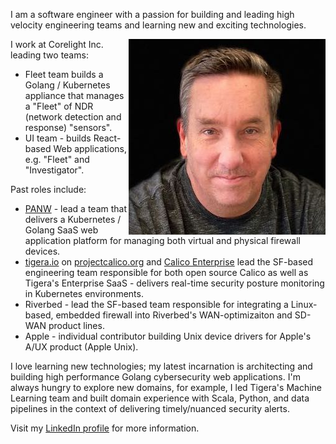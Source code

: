 I am a software engineer with a passion for building and leading high velocity engineering
teams and learning new and exciting technologies.

<img style="float: right;" src="/images/bcreane-headshot-color-small.jpg">

I work at Corelight Inc. leading two teams:
* Fleet team builds a Golang / Kubernetes appliance that manages a "Fleet" of NDR (network detection and response) "sensors".
* UI team - builds React-based Web applications, e.g. "Fleet" and "Investigator".

Past roles include:
* [PANW](paloaltonetworks.com) - lead a team that delivers a Kubernetes / Golang SaaS web application platform for managing both virtual and physical firewall devices.
* [tigera.io](https://www.tigera.io/) on [projectcalico.org](https://www.projectcalico.org/) and [Calico Enterprise](https://www.tigera.io/tigera-products/calico-enterprise/) lead the SF-based engineering team responsible for both open source Calico as well as Tigera's Enterprise SaaS - delivers real-time security posture monitoring in Kubernetes environments.
* Riverbed - lead the SF-based team responsible for integrating a Linux-based, embedded firewall into Riverbed's WAN-optimizaiton and SD-WAN product lines. 
* Apple - individual contributor building Unix device drivers for Apple's A/UX product (Apple Unix).

I love learning new technologies; my latest incarnation is architecting and building
high performance Golang cybersecurity web applications. I'm always hungry to explore new domains,
for example, I led Tigera's Machine Learning team and built domain experience with Scala,
Python, and data pipelines in the context of delivering timely/nuanced security alerts.

Visit my [LinkedIn profile](https://www.linkedin.com/in/brendancreane/) for more information.
